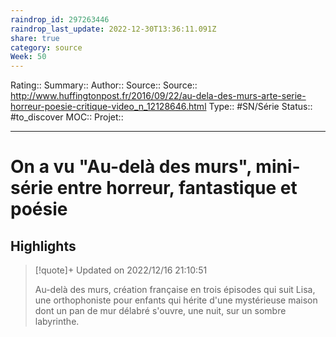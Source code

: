 ```yaml
---
raindrop_id: 297263446
raindrop_last_update: 2022-12-30T13:36:11.091Z
share: true
category: source
Week: 50
---
```


Rating::
Summary:: 
Author::
Source:: 
Source:: http://www.huffingtonpost.fr/2016/09/22/au-dela-des-murs-arte-serie-horreur-poesie-critique-video_n_12128646.html
Type:: #SN/Série 
Status:: #to_discover 
MOC::
Projet:: 


---
# On a vu "Au-delà des murs", mini-série entre horreur, fantastique et poésie



## Highlights

> [!quote]+ Updated on 2022/12/16 21:10:51
>
> Au-delà des murs, création française en trois épisodes qui suit Lisa, une orthophoniste pour enfants qui hérite d'une mystérieuse maison dont un pan de mur délabré s'ouvre, une nuit, sur un sombre labyrinthe.
